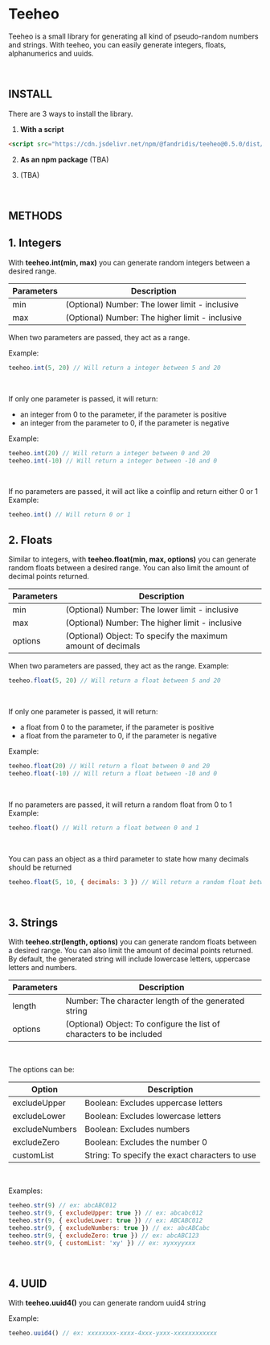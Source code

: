 # Teeheo
Teeheo is a small library for generating all kind of pseudo-random numbers and strings.
With teeheo, you can easily generate integers, floats, alphanumerics and uuids.

<br />

## INSTALL

There are 3 ways to install the library.

1. **With a script**
```html
<script src="https://cdn.jsdelivr.net/npm/@fandridis/teeheo@0.5.0/dist/umd/index.min.js"></script>
```

2. **As an npm package** (TBA)

3. (TBA)

<br />

## METHODS

## 1. Integers
With **teeheo.int(min, max)** you can generate random integers between a desired range.

| Parameters | Description |
| ----------- | ----------- |
| min | (Optional) Number: The lower limit - inclusive |
| max | (Optional) Number: The higher limit - inclusive |

When two parameters are passed, they act as a range.

Example:
```javascript
teeheo.int(5, 20) // Will return a integer between 5 and 20
```
<br />

If only one parameter is passed, it will return:
- an integer from 0 to the parameter, if the parameter is positive
- an integer from the parameter to 0, if the parameter is negative

Example:
```javascript
teeheo.int(20) // Will return a integer between 0 and 20
teeheo.int(-10) // Will return a integer between -10 and 0
```
<br />

If no parameters are passed, it will act like a coinflip and return either 0 or 1
Example:
```javascript
teeheo.int() // Will return 0 or 1
```

## 2. Floats
Similar to integers, with **teeheo.float(min, max, options)** you can generate random floats between a desired range. You can also limit the amount of decimal points returned.

| Parameters | Description |
| ----------- | ----------- |
| min | (Optional) Number: The lower limit - inclusive |
| max | (Optional) Number:  The higher limit - inclusive |
| options | (Optional) Object: To specify the maximum amount of decimals |

When two parameters are passed, they act as the range.
Example:
```javascript
teeheo.float(5, 20) // Will return a float between 5 and 20
```
<br />

If only one parameter is passed, it will return:
- a float from 0 to the parameter, if the parameter is positive
- a float from the parameter to 0, if the parameter is negative

Example:
```javascript
teeheo.float(20) // Will return a float between 0 and 20
teeheo.float(-10) // Will return a float between -10 and 0
```
<br />

If no parameters are passed, it will return a random float from 0 to 1
Example:
```javascript
teeheo.float() // Will return a float between 0 and 1 
```
<br />

You can pass an object as a third parameter to state how many decimals should be returned
```javascript
teeheo.float(5, 10, { decimals: 3 }) // Will return a random float between 5 and 10 with 3 decimals. ex: 7.348
```

<br />

## 3. Strings
With **teeheo.str(length, options)** you can generate random floats between a desired range. You can also limit the amount of decimal points returned. By default, the generated string will include lowercase letters, uppercase letters and numbers.

| Parameters | Description |
| ----------- | ----------- |
| length | Number: The character length of the generated string |
| options | (Optional) Object: To configure the list of characters to be included |

<br />

The options can be:

| Option | Description |
| ----------- | ----------- |
| excludeUpper | Boolean: Excludes uppercase letters |
| excludeLower | Boolean: Excludes lowercase letters |
| excludeNumbers | Boolean: Excludes numbers |
| excludeZero | Boolean: Excludes the number 0 |
| customList | String: To specify the exact characters to use |

<br />

Examples:
```javascript
teeheo.str(9) // ex: abcABC012
teeheo.str(9, { excludeUpper: true }) // ex: abcabc012
teeheo.str(9, { excludeLower: true }) // ex: ABCABC012
teeheo.str(9, { excludeNumbers: true }) // ex: abcABCabc
teeheo.str(9, { excludeZero: true }) // ex: abcABC123
teeheo.str(9, { customList: 'xy' }) // ex: xyxxyyxxx
```
<br />


## 4. UUID
With **teeheo.uuid4()** you can generate random uuid4 string


Example:
```javascript
teeheo.uuid4() // ex: xxxxxxxx-xxxx-4xxx-yxxx-xxxxxxxxxxxx
```
